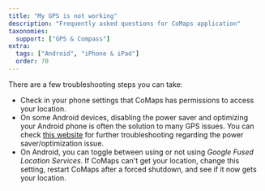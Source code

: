 ```yaml
---
title: "My GPS is not working"
description: "Frequently asked questions for CoMaps application"
taxonomies:
  support: ["GPS & Compass"]
extra:
  tags: ["Android", "iPhone & iPad"]
  order: 70
---
```

There are a few troubleshooting steps you can take:

* Check in your phone settings that CoMaps has permissions to access your location.
* On some Android devices, disabling the power saver and optimizing your Android phone is often the solution to many GPS issues. You can check [this website](https://dontkillmyapp.com/) for further troubleshooting regarding the power saver/optimization issue.
* On Android, you can toggle between using or not using *Google Fused Location Services*. If CoMaps can't get your location, change this setting, restart CoMaps after a forced shutdown, and see if it now gets your location.
